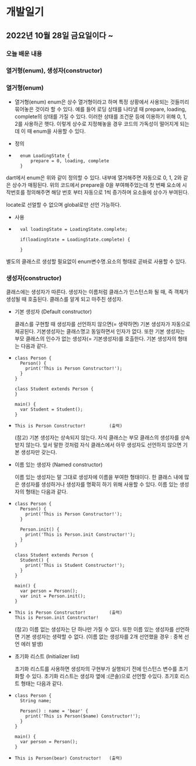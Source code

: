 # 개발일기
## 2022년 10월 28일 금요일이다 ~
### 오늘 배운 내용
### 열거형(enum), 생성자(constructor)

### 열거형(enum)
- 열거형(enum)
  enum은 상수 열거형이라고 하며 특정 상황에서 사용되는 것들끼리 묶어놓은 것이라 할 수 있다.
  예를 들어 로딩 상태를 나타낼 때 prepare, loading, complete의 상태를 가질 수 있다. 이러한 상태를 조건문 등에 이용하기 위해
  0, 1, 2를 사용하곤 햇다.
  이렇게 상수로 지정해놓을 경우 코드의 가독성이 떨어지게 되는데 이 때 enum을 사용할 수 있다.
  
- 정의
-       enum LoadingState {
            prepare = 0, loading, complete
        }
  
dart에서 enum은 위와 같이 정의할 수 있다. 내부에 열거해주면 자동으로 0, 1, 2와 같은 상수가 매핑된다.
위의 코드에서 prepare을 0을 부여해주었는데 첫 번째 요소에 시작번호를 정의해주면 해당 번호 부터 자동으로 1씩 증가하며 요소들에 상수가 부여된다.

locate로 선얼할 수 없으며 global로만 선언 가능하다.

- 사용
-       val loadingState = LoadingState.complete;

        if(loadingState = LoadingState.complete) {
        
        }
        
별도의 클래스르 생성할 필요없이 enum변수명.요소의 형태로 곧바로 사용할 수 있다.

  

### 생성자(constructor)
  클래스에는 생성자가 따른다. 생성자는 이름처럼 클래스가 인스턴스화 될 때, 즉 객체가 생성될 때 호출된다. 
  클래스를 알게 되고 마주친 생성자.
  
- 기본 생성자 (Default constructor)

  클래스를 구현할 때 생성자를 선언하지 않으면(= 생략하면) 기본 생성자가 자동으로 제공된다. 기본생성자는 클래스명고 동일하면서 인자가 없다. 
  또한 기본 생성자는 부모 클래스의 인수가 없는 생성자(= 기본생성자)를 호출한다.
  기본 생성자의 형태는 다음과 같다.

-     class Person {
        Person() {
          print('This is Person Constructor!');
        }
      }
      
      class Student extends Person {
      }
      
      main() {
        var Student = Student();
      }

-     This is Person Constructor!         (출력)


  (참고) 기본 생성자는 상속되지 않는다.
  자식 클래스는 부모 클래스의 생성자를 상속받지 않는다. 앞서 말한 것처럼 자식 클래스에서 아무 생성자도 선언하지 않으면 기본 생성자만 갖는다.
  
  
- 이름 있는 생성자 (Named constructor)

  이름 있는 생성자는 말 그대로 생성자에 이름을 부여한 형태이다. 한 클래스 내에 많은 생성자를 생성하거나 생성자를 명확히 하기 위해 사용할 수 있다.
  이름 있는 생성자의 형태는 다음과 같다.
  
-     class Person {
        Person() {
          print('This is Person Constructor!');
        }    
        
        Person.init() {
          print('This is Person.init Constructor!');
        }
      }
      
      class Student extends Person {
        Student() {
          print('This is Student Constructor!');
        }
      }
      
      main() {
        var person = Person();
        var init = Person.init();
      }
      
-     This is Person Constructor!         (출력)
      This is Person.init Constructor!
      
    (참고) 
    이름 없는 생성자는 단 하나만 가질 수 있다. 또한 이름 있는 생성자를 선언하면 기본 생성자는 생략할 수 없다. (이름 없는 생성자를 2개 선언했을 경우 : 중복 선언 에러 발생)
    
    
- 초기화 리스트 (lnitializer list)

  초기화 리스트를 사용하면 생성자의 구현부가 실행되기 전에 인스턴스 변수를 초기화할 수 있다. 초기화 리스트는 생성자 옆에 :(콘솔)으로 선언할 수있다. 
  초기호 리스트 형태는 다음과 같다.

-     class Person {
        String name;
        
        Person() : name = 'bear' {
          print('This is Person($name) Constructor!');
        }
      }
      
      main() {
        var person = Person();
      }
      
-     This is Person(bear) Constructor!   (출력)
      
